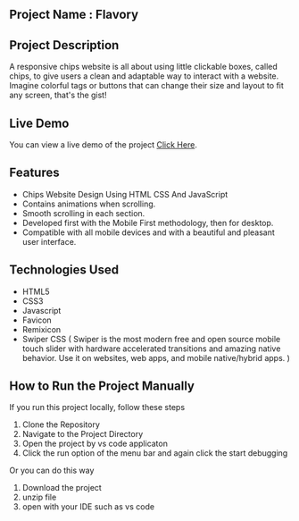 <!-- $${\color{red} 👷 \space This \space project \space is \space still \space under \space construction}$$ -->

## Project Name : Flavory

## Project Description 
A responsive chips website is all about using little clickable boxes, called chips, to give users a clean and adaptable way to interact with a website. Imagine colorful tags or buttons that can change their size and layout to fit any screen, that's the gist!

## Live Demo
You can view a live demo of the project [Click Here](https://vipin018.github.io/Flavory-Chips/).


## Features
- Chips Website Design Using HTML CSS And JavaScript
- Contains animations when scrolling.
- Smooth scrolling in each section.
- Developed first with the Mobile First methodology, then for desktop.
- Compatible with all mobile devices and with a beautiful and pleasant user interface.

## Technologies Used  

- HTML5
- CSS3
- Javascript
- Favicon
- Remixicon
- Swiper CSS ( Swiper is the most modern free and open source mobile touch slider with hardware accelerated transitions and amazing native behavior. Use it on websites, web apps, and mobile native/hybrid apps. )


## How to Run the Project Manually
If you run this project locally, follow these steps

1. Clone the Repository
2. Navigate to the Project Directory
3. Open the project by vs code applicaton
4. Click the run option of the menu bar and again click the start debugging


 Or you can do this way
  1. Download the project
  2. unzip file
  3. open with your IDE such as vs code
